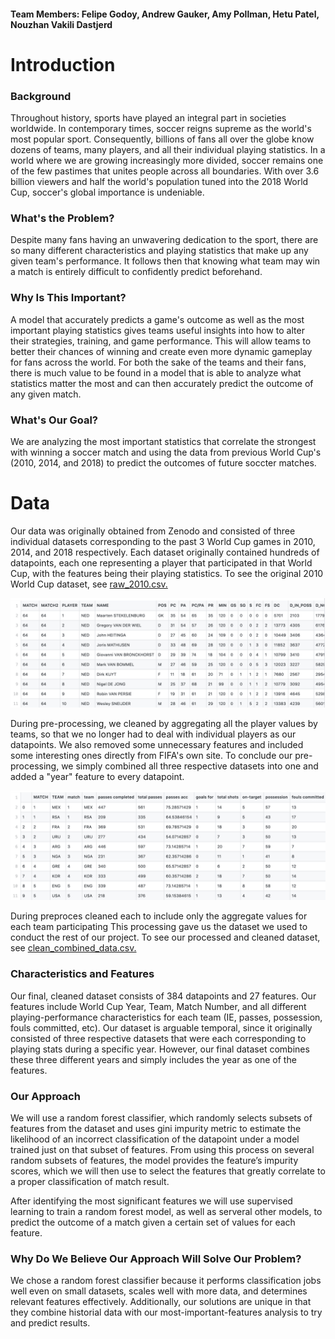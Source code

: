 #### **Team Members: Felipe Godoy, Andrew Gauker, Amy Pollman, Hetu Patel, Nouzhan Vakili Dastjerd**

# **Introduction**

### Background

Throughout history, sports have played an integral part in societies worldwide. In contemporary times, soccer reigns supreme as the world's most popular sport. Consequently, billions of fans all over the globe know dozens of teams, many players, and all their individual playing statistics. In a world where we are growing increasingly more divided, soccer remains one of the few pastimes that unites people across all boundaries. With over 3.6 billion viewers and half the world's population tuned into the 2018 World Cup, soccer's global importance is undeniable.

### What's the Problem?

Despite many fans having an unwavering dedication to the sport, there are so many different characteristics and playing statistics that make up any given team's performance. It follows then that knowing what team may win a match is entirely difficult to confidently predict beforehand.

### Why Is This Important?

A model that accurately predicts a game's outcome as well as the most important playing statistics gives teams useful insights into how to alter their strategies, training, and game performance. This will allow teams to better their chances of winning and create even more dynamic gameplay for fans across the world. For both the sake of the teams and their fans, there is much value to be found in a model that is able to analyze what statistics matter the most and can then accurately predict the outcome of any given match. 

### What's Our Goal?

We are analyzing the most important statistics that correlate the strongest with winning a soccer match and using the data from previous World Cup's (2010, 2014, and 2018) to predict the outcomes of future soccter matches.

# **Data**

Our data was originally obtained from Zenodo and consisted of three individual datasets corresponding to the past 3 World Cup games in 2010, 2014, and 2018 respectively. Each dataset originally contained hundreds of datapoints, each one representing a player that participated in that World Cup, with the features being their playing statistics. To see the original 2010 World Cup dataset, see [raw_2010.csv.](https://github.com/acpollmann/soccer-training/blob/master/raw_2010.csv)


![alt text](https://github.com/acpollmann/soccer-training/blob/master/images/raw_2010.png)

During pre-processing, we cleaned by aggregating all the player values by teams, so that we no longer had to deal with individual players as our datapoints. We also removed some unnecessary features and included some interesting ones directly from FIFA's own site. To conclude our pre-processing, we simply combined all three respective datasets into one and added a "year" feature to every datapoint.

![alt text](https://github.com/acpollmann/soccer-training/blob/master/images/cleaned_combined.png)


During preproces cleaned each to include only the aggregate values for each team participating  This processing gave us the dataset we used to conduct the rest of our project. To see our processed and cleaned dataset, see [clean_combined_data.csv.](https://github.com/acpollmann/soccer-training/blob/master/clean_combined_data.csv)

### Characteristics and Features

Our final, cleaned dataset consists of 384 datapoints and 27 features. Our features include World Cup Year, Team, Match Number, and all different playing-performance characteristics for each team (IE, passes, possession, fouls committed, etc). Our dataset is arguable temporal, since it originally consisted of three respective datasets that were each corresponding to playing stats during a specific year. However, our final dataset combines these three different years and simply includes the year as one of the features.

### Our Approach

We will use a random forest classifier, which randomly selects subsets of features from the dataset and uses gini impurity metric to estimate the likelihood of an incorrect classification of the datapoint under a model trained just on that subset of features. From using this process on several random subsets of features, the model provides the feature’s impurity scores, which we will then use to select the features that greatly correlate to a proper classification of match result.

After identifying the most significant features we will use supervised learning to train a random forest model, as well as serveral other models, to predict the outcome of a match given a certain set of values for each feature. 

### Why Do We Believe Our Approach Will Solve Our Problem?

We chose a random forest classifier because it performs classification jobs well even on small datasets, scales well with more data, and determines relevant features effectively. Additionally, our solutions are unique in that they combine historial data with our most-important-features analysis to try and predict results.


